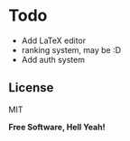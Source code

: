 

# Todo

 - Add LaTeX editor
 - ranking system,  may be :D
 - Add auth system

License
----

MIT


**Free Software, Hell Yeah!**
